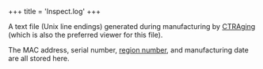 +++
title = 'Inspect.log'
+++

A text file (Unix line endings) generated during manufacturing by
[CTRAging](CTRAging "wikilink") (which is also the preferred viewer for
this file).

The MAC address, serial number, [region
number](SecureInfo_A "wikilink"), and manufacturing date are all stored
here.